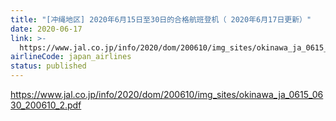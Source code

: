 ```yaml
---
title: "[冲绳地区] 2020年6月15日至30日的合格航班登机（ 2020年6月17日更新）"
date: 2020-06-17
link: >-
  https://www.jal.co.jp/info/2020/dom/200610/img_sites/okinawa_ja_0615_0630_200610_2.pdf
airlineCode: japan_airlines
status: published
---
```

https://www.jal.co.jp/info/2020/dom/200610/img_sites/okinawa_ja_0615_0630_200610_2.pdf